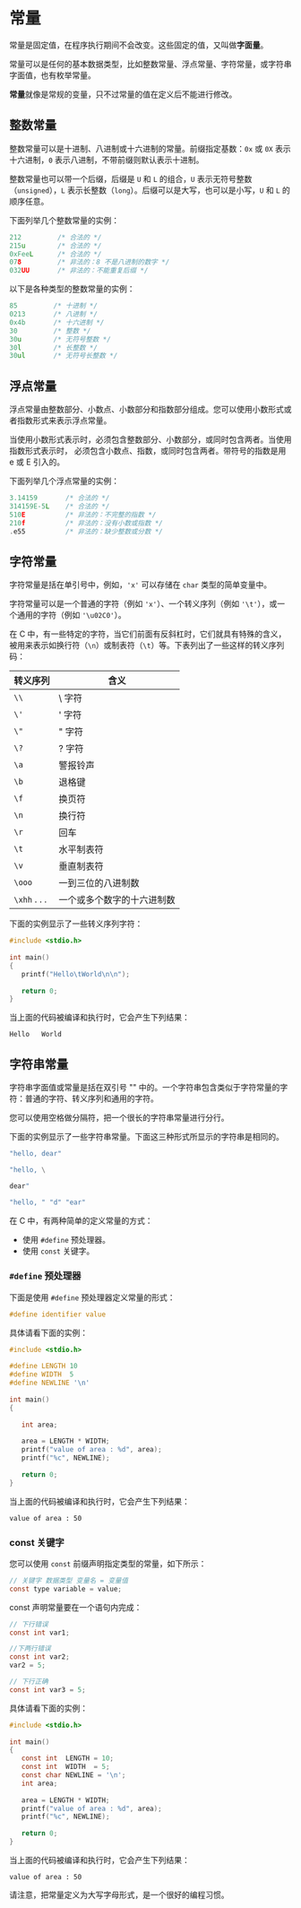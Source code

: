# 常量

常量是固定值，在程序执行期间不会改变。这些固定的值，又叫做**字面量**。

常量可以是任何的基本数据类型，比如整数常量、浮点常量、字符常量，或字符串字面值，也有枚举常量。

**常量**就像是常规的变量，只不过常量的值在定义后不能进行修改。

## 整数常量

整数常量可以是十进制、八进制或十六进制的常量。前缀指定基数：`0x` 或 `0X` 表示十六进制，`0` 表示八进制，不带前缀则默认表示十进制。

整数常量也可以带一个后缀，后缀是 `U` 和 `L` 的组合，`U` 表示无符号整数（`unsigned`），`L` 表示长整数（`long`）。后缀可以是大写，也可以是小写，`U` 和 `L` 的顺序任意。

下面列举几个整数常量的实例：

```c
212         /* 合法的 */
215u        /* 合法的 */
0xFeeL      /* 合法的 */
078         /* 非法的：8 不是八进制的数字 */
032UU       /* 非法的：不能重复后缀 */
```

以下是各种类型的整数常量的实例：

```c
85         /* 十进制 */
0213       /* 八进制 */
0x4b       /* 十六进制 */
30         /* 整数 */
30u        /* 无符号整数 */
30l        /* 长整数 */
30ul       /* 无符号长整数 */
```

## 浮点常量

浮点常量由整数部分、小数点、小数部分和指数部分组成。您可以使用小数形式或者指数形式来表示浮点常量。

当使用小数形式表示时，必须包含整数部分、小数部分，或同时包含两者。当使用指数形式表示时， 必须包含小数点、指数，或同时包含两者。带符号的指数是用 e 或 E 引入的。

下面列举几个浮点常量的实例：

```c
3.14159       /* 合法的 */
314159E-5L    /* 合法的 */
510E          /* 非法的：不完整的指数 */
210f          /* 非法的：没有小数或指数 */
.e55          /* 非法的：缺少整数或分数 */
```

## 字符常量

字符常量是括在单引号中，例如，`'x'` 可以存储在 `char` 类型的简单变量中。

字符常量可以是一个普通的字符（例如 `'x'`）、一个转义序列（例如 `'\t'`），或一个通用的字符（例如 `'\u02C0'`）。

在 C 中，有一些特定的字符，当它们前面有反斜杠时，它们就具有特殊的含义，被用来表示如换行符（`\n`）或制表符（`\t`）等。下表列出了一些这样的转义序列码：

| 转义序列 | 含义 |
| --- | --- |
| `\\` | \\ 字符 |
| `\'` | ' 字符 |
| `\"` | " 字符 |
| `\?` | ? 字符 |
| `\a` | 警报铃声 |
| `\b` | 退格键 |
| `\f` | 换页符 |
| `\n` | 换行符 |
| `\r` | 回车 |
| `\t` | 水平制表符 |
| `\v` | 垂直制表符 |
| `\ooo` | 一到三位的八进制数 |
| `\xhh` . . . | 一个或多个数字的十六进制数 |

下面的实例显示了一些转义序列字符：

```c
#include <stdio.h>
 
int main()
{
   printf("Hello\tWorld\n\n");
 
   return 0;
}
```

当上面的代码被编译和执行时，它会产生下列结果：

```shell
Hello   World
```

## 字符串常量

字符串字面值或常量是括在双引号 "" 中的。一个字符串包含类似于字符常量的字符：普通的字符、转义序列和通用的字符。

您可以使用空格做分隔符，把一个很长的字符串常量进行分行。

下面的实例显示了一些字符串常量。下面这三种形式所显示的字符串是相同的。

```c
"hello, dear"

"hello, \

dear"

"hello, " "d" "ear"
```

在 C 中，有两种简单的定义常量的方式：

* 使用 `#define` 预处理器。
* 使用 `const` 关键字。

### `#define` 预处理器

下面是使用 `#define` 预处理器定义常量的形式：

```c
#define identifier value
```

具体请看下面的实例：

```c
#include <stdio.h>
 
#define LENGTH 10   
#define WIDTH  5
#define NEWLINE '\n'
 
int main()
{
 
   int area;  
  
   area = LENGTH * WIDTH;
   printf("value of area : %d", area);
   printf("%c", NEWLINE);
 
   return 0;
}
```

当上面的代码被编译和执行时，它会产生下列结果：

```text
value of area : 50
```

### const 关键字

您可以使用 `const` 前缀声明指定类型的常量，如下所示：

```c
// 关键字 数据类型 变量名 = 变量值
const type variable = value;
```

const 声明常量要在一个语句内完成：

```c
// 下行错误
const int var1;

//下两行错误
const int var2;
var2 = 5;

// 下行正确
const int var3 = 5;
```

具体请看下面的实例：

```c
#include <stdio.h>
 
int main()
{
   const int  LENGTH = 10;
   const int  WIDTH  = 5;
   const char NEWLINE = '\n';
   int area;  
   
   area = LENGTH * WIDTH;
   printf("value of area : %d", area);
   printf("%c", NEWLINE);
 
   return 0;
}
```

当上面的代码被编译和执行时，它会产生下列结果：

```text
value of area : 50
```

请注意，把常量定义为大写字母形式，是一个很好的编程习惯。
